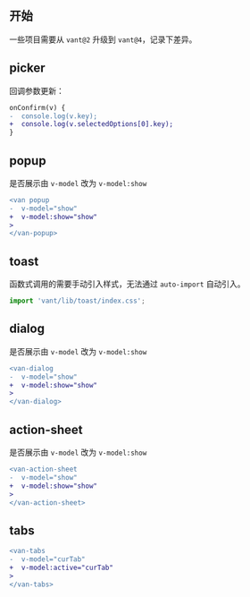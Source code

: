 ## 开始

一些项目需要从 `vant@2` 升级到 `vant@4`，记录下差异。

## picker

回调参数更新：

```diff
onConfirm(v) {
-  console.log(v.key);
+  console.log(v.selectedOptions[0].key);
}
```


## popup

是否展示由 `v-model` 改为 `v-model:show`

```diff
<van popup
-  v-model="show"
+  v-model:show="show"
>
</van-popup>
```

## toast

函数式调用的需要手动引入样式，无法通过 `auto-import` 自动引入。

```ts
import 'vant/lib/toast/index.css';
```

## dialog

是否展示由 `v-model` 改为 `v-model:show`

```diff
<van-dialog
-  v-model="show"
+  v-model:show="show"
>
</van-dialog>
```

## action-sheet

是否展示由 `v-model` 改为 `v-model:show`

```diff
<van-action-sheet
-  v-model="show"
+  v-model:show="show"
>
</van-action-sheet>
```

## tabs

```diff
<van-tabs
-  v-model="curTab"
+  v-model:active="curTab"
>
</van-tabs>
```
